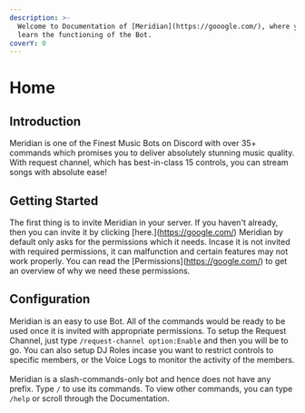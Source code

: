 ```yaml
---
description: >-
  Welcome to Documentation of [Meridian](https://gooogle.com/), where you can
  learn the functioning of the Bot.
coverY: 0
---
```


# Home

## Introduction

Meridian is one of the Finest Music Bots on Discord with over 35+ commands which promises you to deliver absolutely stunning music quality. With request channel, which has best-in-class 15 controls, you can stream songs with absolute ease!

## Getting Started

The first thing is to invite Meridian in your server. If you haven't already, then you can invite it by clicking \[here.]\(https://google.com/) Meridian by default only asks for the permissions which it needs. Incase it is not invited with required permissions, it can malfunction and certain features may not work properly. You can read the \[Permissions]\(https://google.com/) to get an overview of why we need these permissions.

## Configuration

Meridian is an easy to use Bot. All of the commands would be ready to be used once it is invited with appropriate permissions. To setup the Request Channel, just type `/request-channel option:Enable` and then you will be to go. You can also setup DJ Roles incase you want to restrict controls to specific members, or the Voice Logs to monitor the activity of the members.\
\
Meridian is a slash-commands-only bot and hence does not have any prefix. Type `/` to use its commands. To view other commands, you can type `/help` or scroll through the Documentation.
